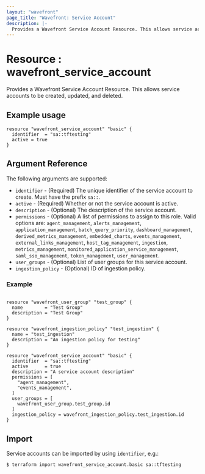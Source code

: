 ```yaml
---
layout: "wavefront"
page_title: "Wavefront: Service Account"
description: |-
  Provides a Wavefront Service Account Resource. This allows service accounts to be created, updated, and deleted.
---
```


# Resource : wavefront_service_account

Provides a Wavefront Service Account Resource. This allows service accounts to be created, updated, and deleted.

## Example usage

```hcl
resource "wavefront_service_account" "basic" {
  identifier  = "sa::tftesting"
  active = true
}
```

## Argument Reference

The following arguments are supported:

* `identifier` - (Required) The unique identifier of the service account to create. Must have the prefix `sa::`.
* `active` - (Required) Whether or not the service account is active.
* `description` - (Optional) The description of the service account.
* `permissions` - (Optional) A list of permissions to assign to this role. Valid options are:
`agent_management`, `alerts_management`, `application_management`, `batch_query_priority`,
`dashboard_management`, `derived_metrics_management`, `embedded_charts`, `events_management`,
`external_links_management`, `host_tag_management`, `ingestion`, `metrics_management`,
`monitored_application_service_management`, `saml_sso_management`, `token_management`,
`user_management`.
* `user_groups` - (Optional) List of user groups for this service account.
* `ingestion_policy` - (Optional) ID of ingestion policy.

### Example

```hcl

resource "wavefront_user_group" "test_group" {
  name        = "Test Group"
  description = "Test Group"
}

resource "wavefront_ingestion_policy" "test_ingestion" {
  name = "test_ingestion"
  description = "An ingestion policy for testing"
}

resource "wavefront_service_account" "basic" {
  identifier  = "sa::tftesting"
  active      = true
  description = "A service account description"
  permissions = [
    "agent_management",
    "events_management",
  ]
  user_groups = [
    wavefront_user_group.test_group.id
  ]
  ingestion_policy = wavefront_ingestion_policy.test_ingestion.id
}
```

## Import

Service accounts can be imported by using `identifier`, e.g.:

```
$ terraform import wavefront_service_account.basic sa::tftesting
```
